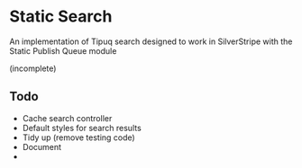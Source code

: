 # Static Search

An implementation of Tipuq search designed to work in SilverStripe with the Static Publish Queue module

(incomplete)

## Todo

* Cache search controller
* Default styles for search results
* Tidy up (remove testing code)
* Document
* 
